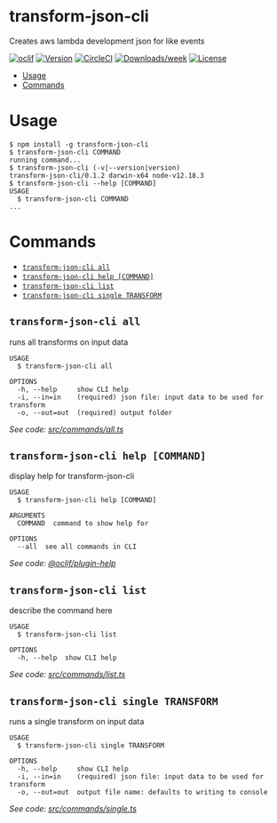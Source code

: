 transform-json-cli
======================

Creates aws lambda development json for like events

[![oclif](https://img.shields.io/badge/cli-oclif-brightgreen.svg)](https://oclif.io)
[![Version](https://img.shields.io/npm/v/transform-json-cli.svg)](https://npmjs.org/package/transform-json-cli)
[![CircleCI](https://circleci.com/gh/arjanvanderleden/transform-json-cli/tree/master.svg?style=shield)](https://circleci.com/gh/arjanvanderleden/transform-json-cli/tree/master)
[![Downloads/week](https://img.shields.io/npm/dw/transform-json-cli.svg)](https://npmjs.org/package/transform-json-cli)
[![License](https://img.shields.io/npm/l/transform-json-cli.svg)](https://github.com/arjanvanderleden/transform-json-cli/blob/master/package.json)

<!-- toc -->
* [Usage](#usage)
* [Commands](#commands)
<!-- tocstop -->
# Usage
<!-- usage -->
```sh-session
$ npm install -g transform-json-cli
$ transform-json-cli COMMAND
running command...
$ transform-json-cli (-v|--version|version)
transform-json-cli/0.1.2 darwin-x64 node-v12.18.3
$ transform-json-cli --help [COMMAND]
USAGE
  $ transform-json-cli COMMAND
...
```
<!-- usagestop -->
# Commands
<!-- commands -->
* [`transform-json-cli all`](#transform-json-cli-all)
* [`transform-json-cli help [COMMAND]`](#transform-json-cli-help-command)
* [`transform-json-cli list`](#transform-json-cli-list)
* [`transform-json-cli single TRANSFORM`](#transform-json-cli-single-transform)

## `transform-json-cli all`

runs all transforms on input data

```
USAGE
  $ transform-json-cli all

OPTIONS
  -h, --help     show CLI help
  -i, --in=in    (required) json file: input data to be used for transform
  -o, --out=out  (required) output folder
```

_See code: [src/commands/all.ts](https://github.com/arjanvanderleden/transform-json-cli/blob/v0.1.2/src/commands/all.ts)_

## `transform-json-cli help [COMMAND]`

display help for transform-json-cli

```
USAGE
  $ transform-json-cli help [COMMAND]

ARGUMENTS
  COMMAND  command to show help for

OPTIONS
  --all  see all commands in CLI
```

_See code: [@oclif/plugin-help](https://github.com/oclif/plugin-help/blob/v3.2.0/src/commands/help.ts)_

## `transform-json-cli list`

describe the command here

```
USAGE
  $ transform-json-cli list

OPTIONS
  -h, --help  show CLI help
```

_See code: [src/commands/list.ts](https://github.com/arjanvanderleden/transform-json-cli/blob/v0.1.2/src/commands/list.ts)_

## `transform-json-cli single TRANSFORM`

runs a single transform on input data

```
USAGE
  $ transform-json-cli single TRANSFORM

OPTIONS
  -h, --help     show CLI help
  -i, --in=in    (required) json file: input data to be used for transform
  -o, --out=out  output file name: defaults to writing to console
```

_See code: [src/commands/single.ts](https://github.com/arjanvanderleden/transform-json-cli/blob/v0.1.2/src/commands/single.ts)_
<!-- commandsstop -->

